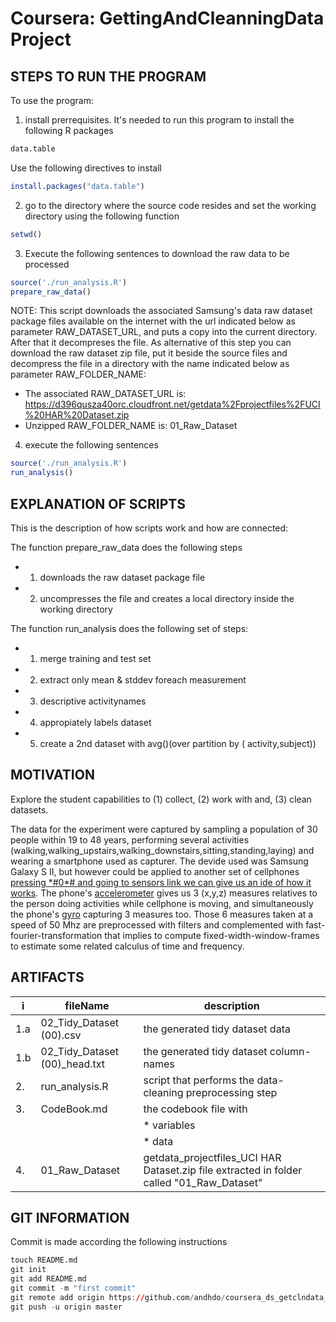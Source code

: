 # Coursera: GettingAndCleanningData Project

## STEPS TO RUN THE PROGRAM

To use the program:

1. install prerrequisites. It's needed to run this program to install the following R packages
```r
data.table
```
Use the following directives to install
```r
install.packages("data.table")
```

2. go to the directory where the source code resides and set the working directory using the following function
```r
setwd()
```
3. Execute the following sentences to download the raw data to be processed
```r
source('./run_analysis.R')
prepare_raw_data()
```

NOTE: This script downloads the associated Samsung's data raw dataset package files available on the internet with the url indicated below as parameter RAW_DATASET_URL, and puts a copy into the current directory. After that it decompreses the 
file. As alternative of this step you can download the raw dataset zip file, put it beside the source files and decompress the file in a directory with 
the name indicated below as parameter RAW_FOLDER_NAME:
 
* The associated RAW_DATASET_URL is: https://d396qusza40orc.cloudfront.net/getdata%2Fprojectfiles%2FUCI%20HAR%20Dataset.zip
* Unzipped RAW_FOLDER_NAME is: 01_Raw_Dataset 

4. execute the following sentences
```r
source('./run_analysis.R')
run_analysis()
```


## EXPLANATION OF SCRIPTS

This is the description of how scripts work and how are connected: 

The function prepare_raw_data does the following steps
* 1. downloads the raw dataset package file
* 2. uncompresses the file and creates a local directory inside the working directory

The function run_analysis does the following set of steps:
* 1. merge training and test set
* 2. extract only mean & stddev foreach measurement
* 3. descriptive activitynames
* 4. appropiately labels dataset
* 5. create a 2nd dataset with avg()(over partition by ( activity,subject))




## MOTIVATION
Explore the student capabilities to (1)	collect, (2) work with and, (3) clean datasets.

The data for the experiment were captured by sampling a population of 30 people within 19 to 48 years, performing several activities (walking,walking_upstairs,walking_downstairs,sitting,standing,laying) 
and wearing a smartphone used as capturer. The devide used was Samsung Galaxy S II, but however could be applied to another set of cellphones [ pressing \*#0\*# and going to sensors link we can give us an ide of how it works](http://youtu.be/F1vqmzDsjGc).
The phone's [accelerometer](http://youtu.be/KZVgKu6v808) gives us 3 (x,y,z) measures relatives to the person doing activities while cellphone is moving, and simultaneously the phone's [gyro](http://youtu.be/zwe6LEYF0j8) capturing 3 measures too.
Those 6 measures taken at a speed of 50 Mhz are preprocessed with filters and complemented with fast-fourier-transformation that implies to compute fixed-width-window-frames to estimate some related calculus of time and frequency.


## ARTIFACTS

 i  |     fileName                  | description
---	| ----------------------------- | ----------------------------------------
1.a | 02_Tidy_Dataset (00).csv      | the generated tidy dataset data
1.b | 02_Tidy_Dataset (00)_head.txt | the generated tidy dataset column-names
2.  | run_analysis.R                | script that performs the data-cleaning preprocessing step
3.  | CodeBook.md                   | the codebook file	with	
    |	                            | * variables
    |	                            | * data
4.  | 01_Raw_Dataset                | getdata_projectfiles_UCI HAR Dataset.zip file extracted in folder called "01_Raw_Dataset"

## GIT INFORMATION
Commit is made according the following instructions
```r
touch README.md
git init
git add README.md
git commit -m "first commit"
git remote add origin https://github.com/andhdo/coursera_ds_getclndata_project.git
git push -u origin master
```
	
	
